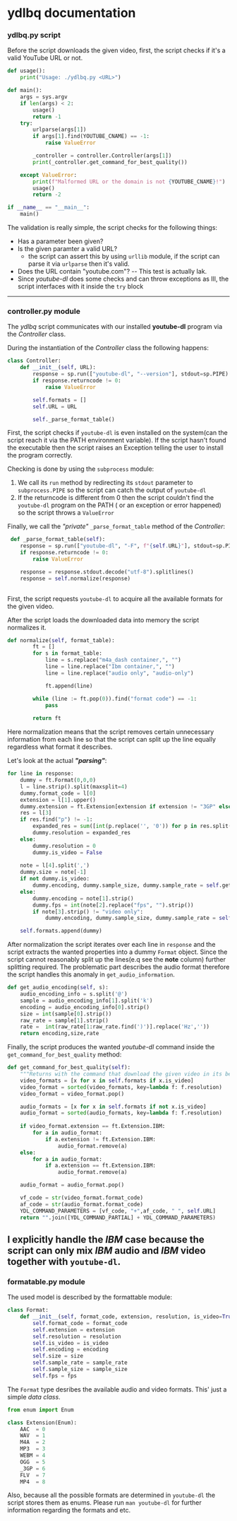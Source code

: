 # ydlbq documentation


### **ydlbq.py** script
Before the script downloads the given video, first, the script checks if it's a valid YouTube URL or not.  
```python
def usage():
    print("Usage: ./ydlbq.py <URL>")

def main():
    args = sys.argv
    if len(args) < 2:
        usage()
        return -1
    try:
        urlparse(args[1])
        if args[1].find(YOUTUBE_CNAME) == -1:
            raise ValueError

        _controller = controller.Controller(args[1])
        print(_controller.get_command_for_best_quality())

    except ValueError:
        print(f"Malformed URL or the domain is not {YOUTUBE_CNAME}!")
        usage()
        return -2

if __name__ == "__main__":
    main()
```
The validation is really simple, the script checks for the following things:
* Has a parameter been given?
* Is the given paramter a valid URL?
    * the script can assert this by using `urllib` module, if the script can parse it via `urlparse` then it's valid.
* Does the URL contain "youtube.com"? -- This test is actually Iak.
* Since _youtube-dl_ does some checks and can throw exceptions as Ill, the script interfaces with it inside the `try` block

---


### **controller.py** module   
The _ydlbq_ script communicates with our installed __youtube-dl__ program via the _Controller_ class.  

During the instantiation of the _Controller_ class the following happens:    
```python
class Controller:
    def __init__(self, URL):  
        response = sp.run(["youtube-dl", "--version"], stdout=sp.PIPE)
        if response.returncode != 0:
            raise ValueError

        self.formats = []
        self.URL = URL

        self._parse_format_table()  
```   
First, the script checks if `youtube-dl` is even installed on the system(can the script reach it via the PATH environment variable). If the script hasn't found the executable then the script raises an Exception telling the user to install the program correctly.

Checking is done by using the `subprocess` module:
1. We call its `run` method by redirecting its `stdout` parameter to `subprocess.PIPE` so the script can catch the output of `youtube-dl`
2. If the returncode is different from 0 then the script couldn't find the `youtube-dl` program on the PATH ( or an exception or error happened) so the script throws a `ValueError`

Finally, we call the _"private"_ `_parse_format_table` method of the _Controller_:

```python
 def _parse_format_table(self):
    response = sp.run(["youtube-dl", "-F", f"{self.URL}"], stdout=sp.PIPE)
    if response.returncode != 0:
        raise ValueError

    response = response.stdout.decode("utf-8").splitlines()
    response = self.normalize(response)
      
```
First, the script requests `youtube-dl` to acquire all the available formats for the given video.

After the script loads the downloaded data into memory the script normalizes it.

```python
def normalize(self, format_table):
        ft = []
        for s in format_table:
            line = s.replace("m4a_dash container,", "")
            line = line.replace("Ibm container,", "")
            line = line.replace("audio only", "audio-only")

            ft.append(line)

        while (line := ft.pop(0)).find("format code") == -1:
            pass
        
        return ft
```

Here normalization means that the script removes certain unnecessary information from each line so that the script can split up the line equally regardless what format it describes.

Let's look at the actual __*"parsing"*__:
```python      
for line in response:
    dummy = ft.Format(0,0,0)
    l = line.strip().split(maxsplit=4)
    dummy.format_code = l[0]
    extension = l[1].upper()
    dummy.extension = ft.Extension[extension if extension != "3GP" else "_3GP"]
    res = l[3]
    if res.find("p") != -1:
        expanded_res = sum([int(p.replace('', '0')) for p in res.split('p')])
        dummy.resolution = expanded_res
    else:
        dummy.resolution = 0
        dummy.is_video = False
            
    note = l[4].split(',')
    dummy.size = note[-1]
    if not dummy.is_video:
        dummy.encoding, dummy.sample_size, dummy.sample_rate = self.get_audio_encoding(note[1])
    else:
        dummy.encoding = note[1].strip()
        dummy.fps = int(note[2].replace("fps", "").strip())
        if note[3].strip() != "video only":
            dummy.encoding, dummy.sample_size, dummy.sample_rate = self.get_audio_encoding(note[3])

    self.formats.append(dummy)     
```
After normalization the script iterates over each line in `response` and the script extracts the wanted properties into a dummy `Format` object.
Since the script cannot reasonably split up the lines(e.q see the **note** column) further splitting required.
The problematic part describes the audio format therefore the script handles this anomaly in `get_audio_information`.

```python
def get_audio_encoding(self, s):
    audio_encoding_info = s.split('@')
    sample = audio_encoding_info[1].split('k')
    encoding = audio_encoding_info[0].strip()
    size = int(sample[0].strip())
    raw_rate = sample[1].strip()
    rate =  int(raw_rate[1:raw_rate.find(')')].replace('Hz',''))
    return encoding,size,rate
```
Finally, the script produces the wanted _youtube-dl_ command inside the `get_command_for_best_quality` method:
```python
def get_command_for_best_quality(self):
    """Returns with the command that download the given video in its best quality via youtube-dl"""
    video_formats = [x for x in self.formats if x.is_video]
    video_format = sorted(video_formats, key=lambda f: f.resolution)
    video_format = video_format.pop()

    audio_formats = [x for x in self.formats if not x.is_video]
    audio_format = sorted(audio_formats, key=lambda f: f.resolution)
        
    if video_format.extension == ft.Extension.IBM:
        for a in audio_format:
            if a.extension != ft.Extension.IBM:
                audio_format.remove(a)
    else:
        for a in audio_format:
            if a.extension == ft.Extension.IBM:
                audio_format.remove(a)

    audio_format = audio_format.pop()

    vf_code = str(video_format.format_code)
    af_code = str(audio_format.format_code)
    YDL_COMMAND_PARAMETERS = [vf_code, "+",af_code, " ", self.URL]
    return "".join([YDL_COMMAND_PARTIAL] + YDL_COMMAND_PARAMETERS)

```

I explicitly handle the _IBM_ case because the script can only mix _IBM_ audio and _IBM_ video together with `youtube-dl`.
---

### **formatable.py** module
The used model is described by the formattable module:
```python
class Format:
    def __init__(self, format_code, extension, resolution, is_video=True, encoding="", size="",sample_rate=0, sample_size=0, fps=0):
        self.format_code = format_code
        self.extension = extension
        self.resolution = resolution
        self.is_video = is_video
        self.encoding = encoding
        self.size = size
        self.sample_rate = sample_rate
        self.sample_size = sample_size
        self.fps = fps     
```
The `Format` type desribes the available audio and video formats. This' just a simple _data class_.

```python
from enum import Enum

class Extension(Enum):
    AAC  = 0
    WAV  = 1
    M4A  = 2
    MP3  = 3
    WEBM = 4
    OGG  = 5
    _3GP = 6
    FLV  = 7
    MP4  = 8
```
Also, because all the possible formats are determined in `youtube-dl` the script stores them as enums.
Please run `man youtube-dl` for further information regarding the formats and etc. 

